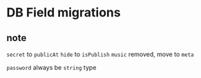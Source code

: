 # DB Field migrations

## note

`secret` to `publicAt`
`hide` to `isPublish`
`music` removed, move to `meta`

`password` always be `string` type
